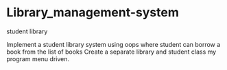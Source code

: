 # Library_management-system
student library


Implement a student library system using oops where student can borrow a book from the list of books
Create a separate library and student class my program menu driven.
